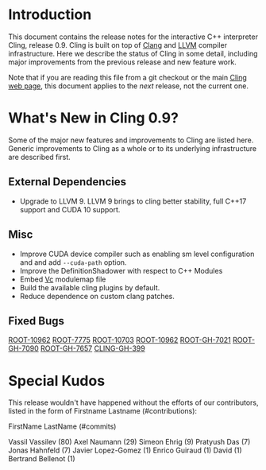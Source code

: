 Introduction
============

This document contains the release notes for the interactive C++ interpreter
Cling, release 0.9. Cling is built on top of [Clang](http://clang.llvm.org) and
[LLVM](http://llvm.org>) compiler infrastructure. Here we
describe the status of Cling in some detail, including major
improvements from the previous release and new feature work.

Note that if you are reading this file from a git checkout or the main
[Cling web page](https://rawgit.com/root-project/cling/master/www/index.html),
this document applies to the *next* release, not the current one.

What's New in Cling 0.9?
========================

Some of the major new features and improvements to Cling are listed
here. Generic improvements to Cling as a whole or to its underlying
infrastructure are described first.

External Dependencies
---------------------
* Upgrade to LLVM 9. LLVM 9 brings to cling better stability, full C++17 support
  and CUDA 10 support.


Misc
----
* Improve CUDA device compiler such as enabling sm level configuration and
  and add `--cuda-path` option.
* Improve the DefinitionShadower with respect to C++ Modules
* Embed [Vc](https://github.com/VcDevel/Vc) modulemap file
* Build the available cling plugins by default.
* Reduce dependence on custom clang patches.


Fixed Bugs
----------
[ROOT-10962](https://sft.its.cern.ch/jira/browse/ROOT-10962)
[ROOT-7775](https://sft.its.cern.ch/jira/browse/ROOT-7775)
[ROOT-10703](https://sft.its.cern.ch/jira/browse/ROOT-10703)
[ROOT-10962](https://sft.its.cern.ch/jira/browse/ROOT-10962)
[ROOT-GH-7021](https://github.com/root-project/root/issues/7021)
[ROOT-GH-7090](https://github.com/root-project/root/issues/7090)
[ROOT-GH-7657](https://github.com/root-project/root/issues/7657)
[CLING-GH-399](https://github.com/root-project/cling/issues/399)


Special Kudos
=============
This release wouldn't have happened without the efforts of our contributors,
listed in the form of Firstname Lastname (#contributions):

FirstName LastName (#commits)

Vassil Vassilev (80)
Axel Naumann (29)
Simeon Ehrig (9)
Pratyush Das (7)
Jonas Hahnfeld (7)
Javier Lopez-Gomez (1)
Enrico Guiraud (1)
David (1)
Bertrand Bellenot (1)
